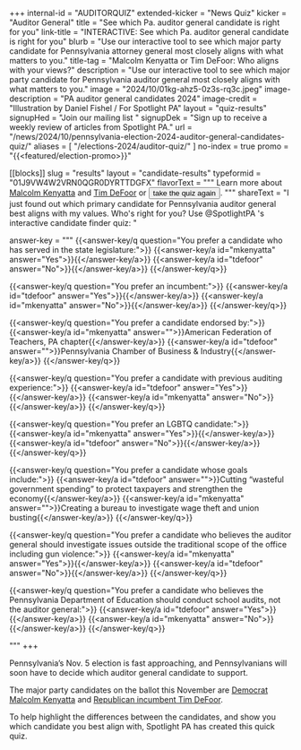 +++
internal-id = "AUDITORQUIZ"
extended-kicker = "News Quiz"
kicker = "Auditor General"
title = "See which Pa. auditor general candidate is right for you"
link-title = "INTERACTIVE: See which Pa. auditor general candidate is right for you"
blurb = "Use our interactive tool to see which major party candidate for Pennsylvania attorney general most closely aligns with what matters to you."
title-tag = "Malcolm Kenyatta or Tim DeFoor: Who aligns with your views?"
description = "Use our interactive tool to see which major party candidate for Pennsylvania auditor general most closely aligns with what matters to you."
image = "2024/10/01kg-ahz5-0z3s-rq3c.jpeg"
image-description = "PA auditor general candidates 2024"
image-credit = "Illustration by Daniel Fishel / For Spotlight PA"
layout = "quiz-results"
signupHed = "Join our mailing list "
signupDek = "Sign up to receive a weekly review of articles from Spotlight PA."
url = "/news/2024/10/pennsylvania-election-2024-auditor-general-candidates-quiz/"
aliases = [
  "/elections-2024/auditor-quiz/"
]
no-index = true
promo = "{{<featured/election-promo>}}"

[[blocks]]
slug = "results"
layout = "candidate-results"
typeformid = "01J9VW4W2VRN0QGR0DYRTTDGFX"
flavorText = """
Learn more about [Malcolm Kenyatta](/news/2024/10/malcolm-kenyatta-pennsylvania-auditor-general-election-2024/) and [Tim DeFoor](/news/2024/10/tim-defoor-pennsylvania-auditor-general-election-2024/) or <span>
<button onclick="document.querySelector('button[data-tf-popup]').click()" class="text-lg underline underline-offset-2">take the quiz again</button></span>.
"""
shareText = "I just found out which primary candidate for Pennsylvania auditor general best aligns with my values. Who's right for you? Use @SpotlightPA 's interactive candidate finder quiz: "

answer-key = """
{{<answer-key/q question="You prefer a candidate who has served in the state legislature:">}}
  {{<answer-key/a id="mkenyatta" answer="Yes">}}{{</answer-key/a>}}
  {{<answer-key/a id="tdefoor" answer="No">}}{{</answer-key/a>}}
{{</answer-key/q>}}

{{<answer-key/q question="You prefer an incumbent:">}}
  {{<answer-key/a id="tdefoor" answer="Yes">}}{{</answer-key/a>}}
  {{<answer-key/a id="mkenyatta" answer="No">}}{{</answer-key/a>}}
{{</answer-key/q>}}

{{<answer-key/q question="You prefer a candidate endorsed by:">}}
  {{<answer-key/a id="mkenyatta" answer="">}}American Federation of Teachers, PA chapter{{</answer-key/a>}}
  {{<answer-key/a id="tdefoor" answer="">}}Pennsylvania Chamber of Business & Industry{{</answer-key/a>}}
{{</answer-key/q>}}

{{<answer-key/q question="You prefer a candidate with previous auditing experience:">}}
  {{<answer-key/a id="tdefoor" answer="Yes">}}{{</answer-key/a>}}
  {{<answer-key/a id="mkenyatta" answer="No">}}{{</answer-key/a>}}
{{</answer-key/q>}}

{{<answer-key/q question="You prefer an LGBTQ candidate:">}}
  {{<answer-key/a id="mkenyatta" answer="Yes">}}{{</answer-key/a>}}
  {{<answer-key/a id="tdefoor" answer="No">}}{{</answer-key/a>}}
{{</answer-key/q>}}

{{<answer-key/q question="You prefer a candidate whose goals include:">}}
  {{<answer-key/a id="tdefoor" answer="">}}Cutting “wasteful government spending” to protect taxpayers and strengthen the economy{{</answer-key/a>}}
  {{<answer-key/a id="mkenyatta" answer="">}}Creating a bureau to investigate wage theft and union busting{{</answer-key/a>}}
{{</answer-key/q>}}

{{<answer-key/q question="You prefer a candidate who believes the auditor general should investigate issues outside the traditional scope of the office including gun violence:">}}
  {{<answer-key/a id="mkenyatta" answer="Yes">}}{{</answer-key/a>}}
  {{<answer-key/a id="tdefoor" answer="No">}}{{</answer-key/a>}}
{{</answer-key/q>}}

{{<answer-key/q question="You prefer a candidate who believes the Pennsylvania Department of Education should conduct school audits, not the auditor general:">}}
  {{<answer-key/a id="tdefoor" answer="Yes">}}{{</answer-key/a>}}
  {{<answer-key/a id="mkenyatta" answer="No">}}{{</answer-key/a>}}
{{</answer-key/q>}}

"""
+++


Pennsylvania’s Nov. 5 election is fast approaching, and Pennsylvanians will soon have to decide which auditor general candidate to support.

The major party candidates on the ballot this November are [Democrat Malcolm Kenyatta](/news/2024/10/malcolm-kenyatta-pennsylvania-auditor-general-election-2024/) and [Republican incumbent Tim DeFoor](/news/2024/10/tim-defoor-pennsylvania-auditor-general-election-2024/).

To help highlight the differences between the candidates, and show you which candidate you best align with, Spotlight PA has created this quick quiz.
